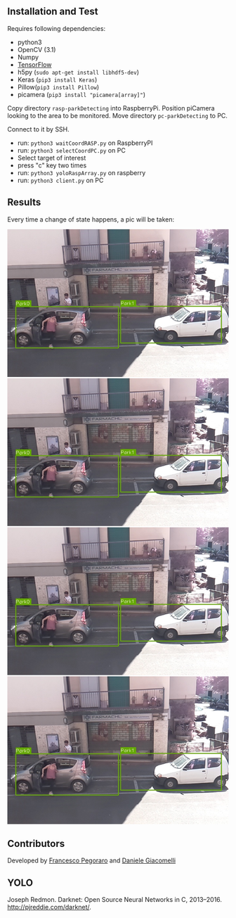 ## Installation and Test

Requires following dependencies:
* python3
* OpenCV (3.1)
* Numpy
* [TensorFlow](https://github.com/samjabrahams/tensorflow-on-raspberry-pi)
* h5py (`sudo apt-get install libhdf5-dev`)
* Keras (`pip3 install Keras`)
* Pillow(`pip3 install Pillow`)
* picamera (`pip3 install "picamera[array]"`)

Copy directory `rasp-parkDetecting` into RaspberryPi. Position piCamera looking to the area to be monitored. 
Move directory `pc-parkDetecting` to PC.

Connect to it by SSH. 

+ run: `python3 waitCoordRASP.py` on RaspberryPI
+ run: `python3 selectCoordPC.py` on PC
+ Select target of interest
+ press "c" key two times
+ run: `python3 yoloRaspArray.py` on raspberry
+ run: `python3 client.py` on PC

## Results
Every time a change of state happens, a pic will be taken:

[![4.png](https://github.com/SqrtPapere/ParkDetection/blob/master/img/1.jpg)](https://github.com/SqrtPapere/ParkDetection/blob/master/img/1.jpg)[![2.png](https://github.com/SqrtPapere/ParkDetection/blob/master/img/1.jpg)](https://github.com/SqrtPapere/ParkDetection/blob/master/img/1.jpg)[![3.png](https://github.com/SqrtPapere/ParkDetection/blob/master/img/1.jpg)](https://github.com/SqrtPapere/ParkDetection/blob/master/img/1.jpg)[![1.png](https://github.com/SqrtPapere/ParkDetection/blob/master/img/1.jpg)](https://github.com/SqrtPapere/ParkDetection/blob/master/img/1.jpg)

## Contributors
Developed by [Francesco Pegoraro](https://github.com/SqrtPapere) and [Daniele Giacomelli](https://github.com/DanieleGiacomelli)

## YOLO 

Joseph Redmon. Darknet: Open Source Neural Networks in C, 2013–2016. http://pjreddie.com/darknet/.
